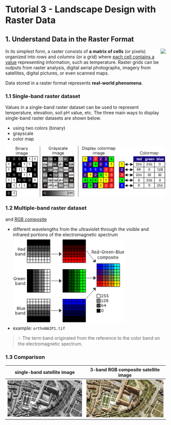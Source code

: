 # Tutorial 3 - Landscape Design with Raster Data

## 1. Understand Data in the Raster Format

<img align="right" src="https://tinyurl.com/zr3muyc5">

In its simplest form, a raster consists of **a matrix of cells** (or pixels)
organized into _rows_ and _columns_ (or a grid) where
<ins>each cell contains a value</ins> representing information, such as
temperature.
Raster grids can be outputs from raster analysis, digital aerial photographs,
imagery from satellites, digital pictures, or even scanned maps.

Data stored in a raster format represents **real-world phenomena**.

### 1.1 Single-band raster dataset

Values in a single-band raster dataset can be used to represent temperature,
elevation, soil pH value, etc.
The three main ways to display single-band raster datasets are shown below.

- using two colors (binary)
- grayscale
- color map

<img src="img\raster_colormap.gif">

### 1.2 Multiple-band raster dataset

and [RGB composite](https://desktop.arcgis.com/en/arcmap/10.3/manage-data/raster-and-img/renderers-used-to-display-raster-data.htm#ESRI_SECTION2_6DA80CD25C02461BBD61A752F92D2E6D)

- different wavelengths from the ultraviolet through the visible and infrared portions of the electromagnetic spectrum <br> <img vspace="5px" src="img\rgb_composite.gif">
- example: ```orthoNAIP1.tif```

> :bulb: The term band originated from the reference to the color band on the
> electromagnetic spectrum.

### 1.3 Comparison

|    single-band satellite image     |    3-band RGB composite satellite image    |
|:----------------------------------:|:------------------------------------------:|
| ![grayscale](img/grayscale.png)    | ![rgb_composite](img/rgb_composite.png)    |
